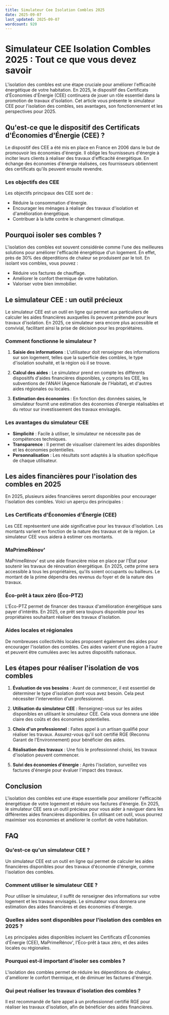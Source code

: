 ```yaml
---
title: Simulateur Cee Isolation Combles 2025
date: 2025-09-07
last_updated: 2025-09-07
wordcount: 920
---
```


# Simulateur CEE Isolation Combles 2025 : Tout ce que vous devez savoir

L'isolation des combles est une étape cruciale pour améliorer l'efficacité énergétique de votre habitation. En 2025, le dispositif des Certificats d'Économies d'Énergie (CEE) continuera de jouer un rôle essentiel dans la promotion de travaux d'isolation. Cet article vous présente le simulateur CEE pour l'isolation des combles, ses avantages, son fonctionnement et les perspectives pour 2025.

## Qu'est-ce que le dispositif des Certificats d'Économies d'Énergie (CEE) ?

Le dispositif des CEE a été mis en place en France en 2006 dans le but de promouvoir les économies d'énergie. Il oblige les fournisseurs d'énergie à inciter leurs clients à réaliser des travaux d'efficacité énergétique. En échange des économies d'énergie réalisées, ces fournisseurs obtiennent des certificats qu'ils peuvent ensuite revendre.

### Les objectifs des CEE

Les objectifs principaux des CEE sont de :

- Réduire la consommation d'énergie.
- Encourager les ménages à réaliser des travaux d'isolation et d'amélioration énergétique.
- Contribuer à la lutte contre le changement climatique.

## Pourquoi isoler ses combles ?

L'isolation des combles est souvent considérée comme l'une des meilleures solutions pour améliorer l'efficacité énergétique d'un logement. En effet, près de 30% des déperditions de chaleur se produisent par le toit. En isolant vos combles, vous pouvez :

- Réduire vos factures de chauffage.
- Améliorer le confort thermique de votre habitation.
- Valoriser votre bien immobilier.

## Le simulateur CEE : un outil précieux

Le simulateur CEE est un outil en ligne qui permet aux particuliers de calculer les aides financières auxquelles ils peuvent prétendre pour leurs travaux d'isolation. En 2025, ce simulateur sera encore plus accessible et convivial, facilitant ainsi la prise de décision pour les propriétaires.

### Comment fonctionne le simulateur ?

1. **Saisie des informations** : L'utilisateur doit renseigner des informations sur son logement, telles que la superficie des combles, le type d'isolation souhaité, et la région où il se trouve.
   
2. **Calcul des aides** : Le simulateur prend en compte les différents dispositifs d'aides financières disponibles, y compris les CEE, les subventions de l'ANAH (Agence Nationale de l'Habitat), et d'autres aides régionales ou locales.

3. **Estimation des économies** : En fonction des données saisies, le simulateur fournit une estimation des économies d'énergie réalisables et du retour sur investissement des travaux envisagés.

### Les avantages du simulateur CEE

- **Simplicité** : Facile à utiliser, le simulateur ne nécessite pas de compétences techniques.
- **Transparence** : Il permet de visualiser clairement les aides disponibles et les économies potentielles.
- **Personnalisation** : Les résultats sont adaptés à la situation spécifique de chaque utilisateur.

## Les aides financières pour l'isolation des combles en 2025

En 2025, plusieurs aides financières seront disponibles pour encourager l'isolation des combles. Voici un aperçu des principales :

### Les Certificats d'Économies d'Énergie (CEE)

Les CEE représentent une aide significative pour les travaux d'isolation. Les montants varient en fonction de la nature des travaux et de la région. Le simulateur CEE vous aidera à estimer ces montants.

### MaPrimeRénov'

MaPrimeRénov' est une aide financière mise en place par l'État pour soutenir les travaux de rénovation énergétique. En 2025, cette prime sera accessible à tous les propriétaires, qu'ils soient occupants ou bailleurs. Le montant de la prime dépendra des revenus du foyer et de la nature des travaux.

### Éco-prêt à taux zéro (Éco-PTZ)

L'Éco-PTZ permet de financer des travaux d'amélioration énergétique sans payer d'intérêts. En 2025, ce prêt sera toujours disponible pour les propriétaires souhaitant réaliser des travaux d'isolation.

### Aides locales et régionales

De nombreuses collectivités locales proposent également des aides pour encourager l'isolation des combles. Ces aides varient d'une région à l'autre et peuvent être cumulées avec les autres dispositifs nationaux.

## Les étapes pour réaliser l'isolation de vos combles

1. **Évaluation de vos besoins** : Avant de commencer, il est essentiel de déterminer le type d'isolation dont vous avez besoin. Cela peut nécessiter l'intervention d'un professionnel.

2. **Utilisation du simulateur CEE** : Renseignez-vous sur les aides disponibles en utilisant le simulateur CEE. Cela vous donnera une idée claire des coûts et des économies potentielles.

3. **Choix d'un professionnel** : Faites appel à un artisan qualifié pour réaliser les travaux. Assurez-vous qu'il soit certifié RGE (Reconnu Garant de l'Environnement) pour bénéficier des aides.

4. **Réalisation des travaux** : Une fois le professionnel choisi, les travaux d'isolation peuvent commencer.

5. **Suivi des économies d'énergie** : Après l'isolation, surveillez vos factures d'énergie pour évaluer l'impact des travaux.

## Conclusion

L'isolation des combles est une étape essentielle pour améliorer l'efficacité énergétique de votre logement et réduire vos factures d'énergie. En 2025, le simulateur CEE sera un outil précieux pour vous aider à naviguer dans les différentes aides financières disponibles. En utilisant cet outil, vous pourrez maximiser vos économies et améliorer le confort de votre habitation.

## FAQ

### Qu'est-ce qu'un simulateur CEE ?

Un simulateur CEE est un outil en ligne qui permet de calculer les aides financières disponibles pour des travaux d'économie d'énergie, comme l'isolation des combles.

### Comment utiliser le simulateur CEE ?

Pour utiliser le simulateur, il suffit de renseigner des informations sur votre logement et les travaux envisagés. Le simulateur vous donnera une estimation des aides financières et des économies d'énergie.

### Quelles aides sont disponibles pour l'isolation des combles en 2025 ?

Les principales aides disponibles incluent les Certificats d'Économies d'Énergie (CEE), MaPrimeRénov', l'Éco-prêt à taux zéro, et des aides locales ou régionales.

### Pourquoi est-il important d'isoler ses combles ?

L'isolation des combles permet de réduire les déperditions de chaleur, d'améliorer le confort thermique, et de diminuer les factures d'énergie.

### Qui peut réaliser les travaux d'isolation des combles ?

Il est recommandé de faire appel à un professionnel certifié RGE pour réaliser les travaux d'isolation, afin de bénéficier des aides financières.
